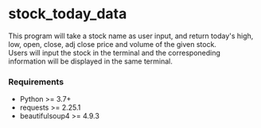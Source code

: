 # stock_today_data
This program will take a stock name as user input, and return today's high, low, open, close, adj close price and volume of the given stock.  
Users will input the stock in the terminal and the corresponeding information will be displayed in the same terminal.  
### Requirements
* Python >= 3.7+  
* requests >= 2.25.1  
* beautifulsoup4 >= 4.9.3  
